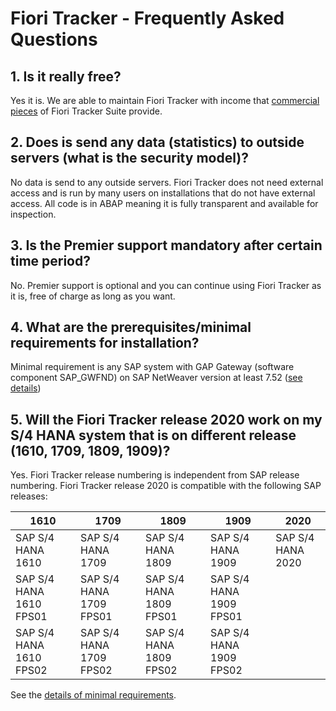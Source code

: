 # Fiori Tracker - Frequently Asked Questions

## 1. Is it really free?

Yes it is. We are able to maintain Fiori Tracker with income that [commercial pieces](https://help.fioritracker.app/2020FPS01) of Fiori Tracker Suite provide.

## 2. Does is send any data (statistics) to outside servers (what is the security model)?

No data is send to any outside servers. Fiori Tracker does not need external access and is run by many users on installations that do not have external access.  All code is in ABAP meaning it is fully transparent and available for inspection.

## 3. Is the Premier support mandatory after certain time period?

No. Premier support is optional and you can continue using Fiori Tracker as it is, free of charge as long as you want.

## 4. What are the prerequisites/minimal requirements for installation?

Minimal requirement is any SAP system with GAP Gateway (software component SAP_GWFND) on SAP NetWeaver version at least 7.52 ([see details](inst/min.md))

## 5. Will the Fiori Tracker release 2020 work on my S/4 HANA system that is on different release (1610, 1709, 1809, 1909)?

Yes. Fiori Tracker release numbering is independent from SAP release numbering. Fiori Tracker release 2020 is compatible with the following SAP releases:

|1610|1709|1809|1909|2020|
|--|--|--|--|--|
|SAP S/4 HANA 1610 |SAP S/4 HANA 1709|SAP S/4 HANA 1809|SAP S/4 HANA 1909|SAP S/4 HANA 2020|
|SAP S/4 HANA 1610 FPS01|SAP S/4 HANA 1709 FPS01|SAP S/4 HANA 1809 FPS01|SAP S/4 HANA 1909 FPS01||
|SAP S/4 HANA 1610 FPS02|SAP S/4 HANA 1709 FPS02|SAP S/4 HANA 1809 FPS02|SAP S/4 HANA 1909 FPS02||

See the [details of minimal requirements](inst/min.md).
